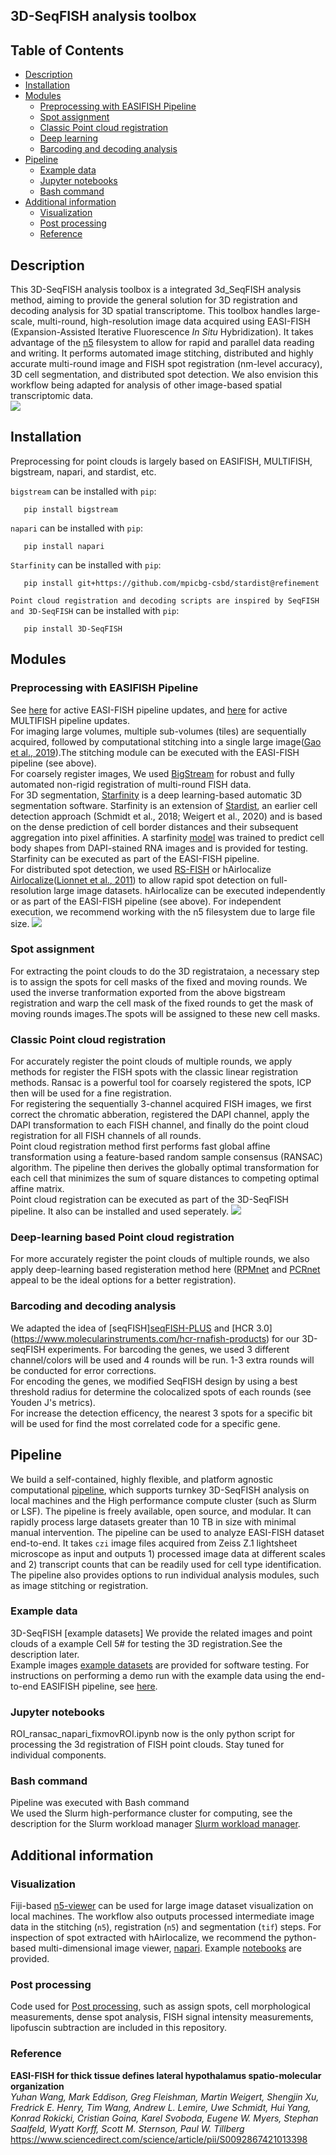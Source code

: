 ## 3D-SeqFISH analysis toolbox

## Table of Contents #
   * [Description](#description)
   * [Installation](#Installation)
   * [Modules](#modules)
      * [Preprocessing with EASIFISH Pipeline](#preprocessing-with-EASIFISH-Pipeline)
      * [Spot assignment](#spot-assignment)
      * [Classic Point cloud registration](#classic-point-cloud-registration)
      * [Deep learning](#deep-learning)
      * [Barcoding and decoding analysis](#barcoding-and-decoding-analysis)
   * [Pipeline](#pipeline)
      * [Example data](#example-data)
      * [Jupyter notebooks](#jupyter-notebooks)
      * [Bash command](#bash-command)
   * [Additional information](#additional-information)
      * [Visualization](#visualization)
      * [Post processing](#post-processing)  
      * [Reference](#reference)

## Description #

This 3D-SeqFISH analysis toolbox is a integrated 3d_SeqFISH analysis method, aiming to provide the general solution for 3D registration and decoding analysis for 3D spatial transcriptome. This toolbox handles large-scale, multi-round, high-resolution image data acquired using EASI-FISH (Expansion-Assisted Iterative Fluorescence *In Situ* Hybridization). It takes advantage of the [n5](https://github.com/saalfeldlab/n5) filesystem to allow for rapid and parallel data reading and writing. It performs automated image stitching, distributed and highly accurate multi-round image and FISH spot registration (nm-level accuracy), 3D cell segmentation, and distributed spot detection. We also envision this workflow being adapted for analysis of other image-based spatial transcriptomic data.  <br/>
![](/Diagrams/3DseqFISH_diagram_v1.png)

## Installation #
Preprocessing for point clouds is largely based on EASIFISH, MULTIFISH, bigstream, napari, and stardist, etc. <br/> 

`bigstream`  can be installed with  `pip`:
```
   pip install bigstream
```
`napari`  can be installed with  `pip`:
```
   pip install napari
```
`Starfinity`  can be installed with  `pip`:
```
   pip install git+https://github.com/mpicbg-csbd/stardist@refinement
```

`Point cloud registration and decoding scripts are inspired by SeqFISH and 3D-SeqFISH` can be installed with `pip`:
```
   pip install 3D-SeqFISH
```

## Modules #

### Preprocessing with EASIFISH Pipeline #
See [here](https://github.com/multiFISH/EASI-FISH) for active EASI-FISH pipeline updates, and [here](https://github.com/JaneliaSciComp/multifish) for active MULTIFISH pipeline updates. <br/>
For imaging large volumes, multiple sub-volumes (tiles) are sequentially acquired, followed by computational stitching into a single large image([Gao et al., 2019](https://science.sciencemag.org/content/363/6424/eaau8302.long)).The stitching module can be executed with the EASI-FISH pipeline (see above). <br/> 
For coarsely register images, We used [BigStream](https://github.com/GFleishman/bigstream) for robust and fully automated non-rigid registration of multi-round FISH data. <br/> 
For 3D segmentation, [Starfinity](https://github.com/mpicbg-csbd/stardist/tree/refinement) is a deep learning-based automatic 3D segmentation software. Starfinity is an extension of [Stardist](https://github.com/mpicbg-csbd/stardist), an earlier cell detection approach (Schmidt et al., 2018; Weigert et al., 2020) and is based on the dense prediction of cell border distances and their subsequent aggregation into pixel affinities. A starfinity [model](https://doi.org/10.25378/janelia.13624268) was trained to predict cell body shapes from DAPI-stained RNA images and is provided for testing. Starfinity can be executed as part of the EASI-FISH pipeline. <br/>
For distributed spot detection, we used [RS-FISH](https://github.com/PreibischLab/RS-FISH) or hAirlocalize [Airlocalize](https://github.com/timotheelionnet/AIRLOCALIZE)([Lionnet et al., 2011](https://www.nature.com/articles/nmeth.1551)) to allow rapid spot detection on full-resolution large image datasets. hAirlocalize can be executed independently or as part of the EASI-FISH pipeline (see above). For independent execution, we recommend working with the n5 filesystem due to large file size.
![](/Diagrams/Pipeline.gif) 

### Spot assignment #
For extracting the point clouds to do the 3D registrataion, a necessary step is to assign the spots for cell masks of the fixed and moving rounds. We used the inverse tranformation exported from the above bigstream registration and warp the cell mask of the fixed rounds to get the mask of moving rounds images.The spots will be assigned to these new cell masks.

### Classic Point cloud registration #
For accurately register the point clouds of multiple rounds, we apply methods for register the FISH spots with the classic linear registration methods. Ransac is a powerful tool for coarsely registered the spots, ICP then will be used for a fine registration. <br/>
For registering the sequentially 3-channel acquired FISH images, we first correct the chromatic abberation, registered the DAPI channel, apply the DAPI transformation to each FISH channel, and finally do the point cloud registration for all FISH channels of all rounds. <br/>
Point cloud registration method first performs fast global affine transformation using a feature-based random sample consensus (RANSAC) algorithm. The pipeline then derives the globally optimal transformation for each cell that minimizes the sum of square distances to competing optimal affine matrix. <br/>
Point cloud registration can be executed as part of the 3D-SeqFISH pipeline. It also can be installed and used seperately. 
![](/Diagrams/3DseqFISH_diagram_v1_DAPI.png)

### Deep-learning based Point cloud registration #
For more accurately register the point clouds of multiple rounds, we also apply deep-learning based registeration method here ([RPMnet](https://github.com/yewzijian/RPMNet) and [PCRnet](https://github.com/vinits5/pcrnet) appeal to be the ideal options for a better registration).

### Barcoding and decoding analysis #
We adapted the idea of [seqFISH][seqFISH-PLUS](https://github.com/CaiGroup/seqFISH-PLUS) and [HCR 3.0] (https://www.molecularinstruments.com/hcr-rnafish-products) for our 3D-seqFISH experiments. For barcoding the genes, we used 3 different channel/colors will be used and 4 rounds will be run. 1-3 extra rounds will be conducted for error corrections. <br/>
For encoding the genes, we modified SeqFISH design by using a best threshold radius for determine the colocalized spots of each rounds (see Youden J's metrics). <br/>
For increase the detection efficency, the nearest 3 spots for a specific bit will be used for find the most correlated code for a specific gene. <br/>

## Pipeline #
We build a self-contained, highly flexible, and platform agnostic computational [pipeline](https://github.com/JaneliaSciComp/multifish), which supports turnkey 3D-SeqFISH analysis on local machines and the High performance compute cluster (such as Slurm or LSF). The pipeline is freely available, open source, and modular. It can rapidly process large datasets greater than 10 TB in size with minimal manual intervention. The pipeline can be used to analyze EASI-FISH dataset end-to-end. It takes `czi` image files acquired from Zeiss Z.1 lightsheet microscope as input and outputs 1) processed image data at different scales and 2) transcript counts that can be readily used for cell type identification. The pipeline also provides options to run individual analysis modules, such as image stitching or registration. 

### Example data #
3D-SeqFISH [example datasets] We provide the related images and point clouds of a example Cell 5# for testing the 3D registration.See the description later. <br/>
Example images [example datasets](https://doi.org/10.25378/janelia.c.5276708.v1) are provided for software testing. For instructions on performing a demo run with the example data using the end-to-end EASIFISH pipeline, see [here](https://github.com/JaneliaSciComp/multifish). 

### Jupyter notebooks #
ROI_ransac_napari_fixmovROI.ipynb now is the only python script for processing the 3d registration of FISH point clouds. Stay tuned for individual components.

### Bash command #
Pipeline was executed with Bash command <br/>
We used the Slurm high-performance cluster for computing, see the description for the Slurm workload manager [Slurm workload manager](https://slurm.schedmd.com/documentation.html).

## Additional information #

### Visualization #
Fiji-based [n5-viewer](https://github.com/saalfeldlab/n5-viewer) can be used for large image dataset visualization on local machines. The workflow also outputs processed intermediate image data in the stitching (`n5`), registration (`n5`) and segmentation (`tif`) steps. For inspection of spot extracted with hAirlocalize, we recommend the python-based multi-dimensional image viewer, [napari](https://napari.org/). Example [notebooks](https://github.com/multiFISH/EASI-FISH/tree/master/data_visualization) are provided. 

### Post processing #
Code used for [Post processing](https://github.com/multiFISH/EASI-FISH/tree/master/data_processing), such as assign spots, cell morphological measurements, dense spot analysis, FISH signal intensity measurements, lipofuscin subtraction are included in this repository. 

### Reference #

**EASI-FISH for thick tissue defines lateral hypothalamus spatio-molecular organization** <br/>
*Yuhan Wang, Mark Eddison, Greg Fleishman, Martin Weigert, Shengjin Xu, Fredrick E. Henry, Tim Wang, Andrew L. Lemire, Uwe Schmidt, Hui Yang, Konrad Rokicki, Cristian Goina, Karel Svoboda, Eugene W. Myers, Stephan Saalfeld, Wyatt Korff, Scott M. Sternson, Paul W. Tillberg* <br/>
https://www.sciencedirect.com/science/article/pii/S0092867421013398